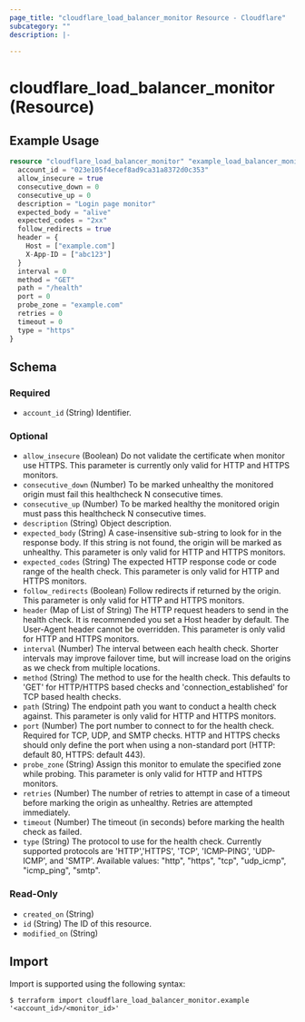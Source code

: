 ```yaml
---
page_title: "cloudflare_load_balancer_monitor Resource - Cloudflare"
subcategory: ""
description: |-
  
---
```


# cloudflare_load_balancer_monitor (Resource)



## Example Usage

```terraform
resource "cloudflare_load_balancer_monitor" "example_load_balancer_monitor" {
  account_id = "023e105f4ecef8ad9ca31a8372d0c353"
  allow_insecure = true
  consecutive_down = 0
  consecutive_up = 0
  description = "Login page monitor"
  expected_body = "alive"
  expected_codes = "2xx"
  follow_redirects = true
  header = {
    Host = ["example.com"]
    X-App-ID = ["abc123"]
  }
  interval = 0
  method = "GET"
  path = "/health"
  port = 0
  probe_zone = "example.com"
  retries = 0
  timeout = 0
  type = "https"
}
```

<!-- schema generated by tfplugindocs -->
## Schema

### Required

- `account_id` (String) Identifier.

### Optional

- `allow_insecure` (Boolean) Do not validate the certificate when monitor use HTTPS. This parameter is currently only valid for HTTP and HTTPS monitors.
- `consecutive_down` (Number) To be marked unhealthy the monitored origin must fail this healthcheck N consecutive times.
- `consecutive_up` (Number) To be marked healthy the monitored origin must pass this healthcheck N consecutive times.
- `description` (String) Object description.
- `expected_body` (String) A case-insensitive sub-string to look for in the response body. If this string is not found, the origin will be marked as unhealthy. This parameter is only valid for HTTP and HTTPS monitors.
- `expected_codes` (String) The expected HTTP response code or code range of the health check. This parameter is only valid for HTTP and HTTPS monitors.
- `follow_redirects` (Boolean) Follow redirects if returned by the origin. This parameter is only valid for HTTP and HTTPS monitors.
- `header` (Map of List of String) The HTTP request headers to send in the health check. It is recommended you set a Host header by default. The User-Agent header cannot be overridden. This parameter is only valid for HTTP and HTTPS monitors.
- `interval` (Number) The interval between each health check. Shorter intervals may improve failover time, but will increase load on the origins as we check from multiple locations.
- `method` (String) The method to use for the health check. This defaults to 'GET' for HTTP/HTTPS based checks and 'connection_established' for TCP based health checks.
- `path` (String) The endpoint path you want to conduct a health check against. This parameter is only valid for HTTP and HTTPS monitors.
- `port` (Number) The port number to connect to for the health check. Required for TCP, UDP, and SMTP checks. HTTP and HTTPS checks should only define the port when using a non-standard port (HTTP: default 80, HTTPS: default 443).
- `probe_zone` (String) Assign this monitor to emulate the specified zone while probing. This parameter is only valid for HTTP and HTTPS monitors.
- `retries` (Number) The number of retries to attempt in case of a timeout before marking the origin as unhealthy. Retries are attempted immediately.
- `timeout` (Number) The timeout (in seconds) before marking the health check as failed.
- `type` (String) The protocol to use for the health check. Currently supported protocols are 'HTTP','HTTPS', 'TCP', 'ICMP-PING', 'UDP-ICMP', and 'SMTP'.
Available values: "http", "https", "tcp", "udp_icmp", "icmp_ping", "smtp".

### Read-Only

- `created_on` (String)
- `id` (String) The ID of this resource.
- `modified_on` (String)

## Import

Import is supported using the following syntax:

```shell
$ terraform import cloudflare_load_balancer_monitor.example '<account_id>/<monitor_id>'
```
